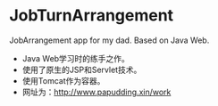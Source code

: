# JobTurnArrangement
JobArrangement app for my dad. Based on Java Web.
+ Java Web学习时的练手之作。
+ 使用了原生的JSP和Servlet技术。
+ 使用Tomcat作为容器。
+ 网址为：http://www.papudding.xin/work

